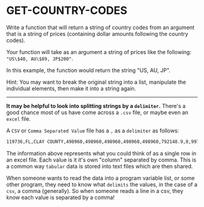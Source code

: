 # GET-COUNTRY-CODES

Write a function that will return a string of country codes from an argument that is a string of prices (containing dollar amounts following the country codes).

Your function will take as an argument a string of prices like the following: `"US\$40, AU\$89, JP$200"`.

In this example, the function would return the string "US, AU, JP".

Hint: You may want to break the original string into a list, manipulate the individual elements, then make it into a string again.

---

**It may be helpful to look into splitting strings by a `delimiter`.**
There's a good chance most of us have come across a `.csv` file, or maybe even an `excel` file.

A `CSV` or `Comma Separated Value` file has a `,` as a `delimiter` as follows:

```bash
119736,FL,CLAY COUNTY,498960,498960,498960,498960,498960,792148.9,0,9979.2,0,0,30.102261,-81.711777,Residential,Masonry,1
```

The information above represents what you could think of as a single row in an excel file. Each value is it it's own "column" separated by comma. This is a common way `tabular` data is stored into text files which are then shared.

When someone wants to read the data into a program variable list, or some other program, they need to know what `delimits` the values, in the case of a `csv`, a comma (generally). So when someone reads a line in  a csv, they know each value is separated by a comma!